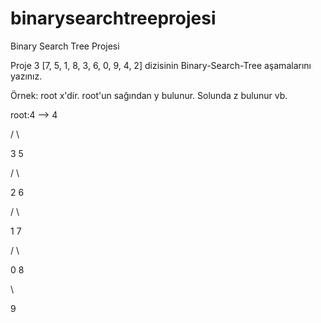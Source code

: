 # binarysearchtreeprojesi
Binary Search Tree Projesi


Proje 3
[7, 5, 1, 8, 3, 6, 0, 9, 4, 2] dizisinin Binary-Search-Tree aşamalarını yazınız.

Örnek: root x'dir. root'un sağından y bulunur. Solunda z bulunur vb.

root:4 -->                 4 <p>
                        /     \ <p>
                       3       5 <p>
                      /         \  <p>
                     2           6  <p>
                    /             \   <p>
                   1               7  <p>
                  /                 \  <p>
                 0                   8  <p>
                                      \  <p>
                                       9
